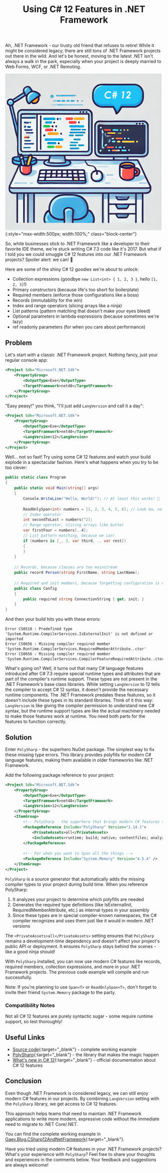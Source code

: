 ﻿---
published: true
title: Using C# 12 Features in .NET Framework
description: Learn how to use C# 12 features in .NET Framework projects using PolySharp. A practical guide to modernizing legacy .NET applications without migration.
layout: post
tags: [dotnet, dotnet-core, csharp, polysharp]
comments: true
---

Ah, .NET Framework - our trusty old friend that refuses to retire! While it might be considered legacy, there are still tons of .NET Framework projects out there in the wild. And let's be honest, moving to the latest .NET isn't always a walk in the park, especially when your project is deeply married to Web Forms, WCF, or .NET Remoting.

![C# 12](/img/csharp/netfx-csharp-12.png "C#" ){:style="max-width:500px; width:100%;" class="block-center"}

So, while businesses stick to .NET Framework like a developer to their favorite IDE theme, we're stuck writing C# 7.3 code like it's 2017. But what if I told you we could smuggle C# 12 features into our .NET Framework projects? Spoiler alert: we can! 🎉

Here are some of the shiny C# 12 goodies we're about to unlock:
- Collection expressions (goodbye `new List<int> { 1, 2, 3 }`, hello `[1, 2, 3]`!)
- Primary constructors (because life's too short for boilerplate)
- Required members (enforce those configurations like a boss)
- Records (immutability for the win)
- Index and range operators (slicing arrays like a ninja)
- List patterns (pattern matching that doesn't make your eyes bleed)
- Optional parameters in lambda expressions (because sometimes we're lazy)
- ref readonly parameters (for when you care about performance)

## Problem

Let's start with a classic .NET Framework project. Nothing fancy, just your regular console app:

```xml
<Project Sdk="Microsoft.NET.Sdk">
    <PropertyGroup>
        <OutputType>Exe</OutputType>
        <TargetFramework>net48</TargetFramework>
    </PropertyGroup>
</Project>
```

"Easy peasy!" you think, "I'll just add `LangVersion` and call it a day":

```xml
<Project Sdk="Microsoft.NET.Sdk">
    <PropertyGroup>
        <OutputType>Exe</OutputType>
        <TargetFramework>net48</TargetFramework>
        <LangVersion>12</LangVersion>
    </PropertyGroup>
</Project>
```

Well... not so fast! Try using some C# 12 features and watch your build explode in a spectacular fashion. Here's what happens when you try to be too clever:

```csharp
public static class Program
{
    public static void Main(string[] args)
    {
        Console.WriteLine("Hello, World!"); // At least this works! 🎉

        ReadOnlySpan<int> numbers = [1, 2, 3, 4, 5, 6]; // Look ma, no new[]!
        // Index operator
        int secondToLast = numbers[^2];
        // Range operator, slicing arrays like butter
        var firstFour = numbers[..4];
        // List pattern matching, because we can!
        if (numbers is [_, 2, var third, .. var rest])
        {
        }
    }

    // Records, because classes are too mainstream
    public record Person(string FirstName, string LastName);

    // Required and init members, because forgetting configuration is not fun
    public class Config
    {
        public required string ConnectionString { get; init; }
    }
}
```

And then your build hits you with these errors:

```
Error CS0518 : Predefined type 'System.Runtime.CompilerServices.IsExternalInit' is not defined or imported
Error CS0656 : Missing compiler required member 'System.Runtime.CompilerServices.RequiredMemberAttribute..ctor'
Error CS0656 : Missing compiler required member 'System.Runtime.CompilerServices.CompilerFeatureRequiredAttribute..ctor'
```

What's going on? Well, it turns out that many C# language features introduced after C# 7.3 require special runtime types and attributes that are part of the compiler's runtime support. These types are not present in the .NET Framework's base class libraries. While setting `LangVersion` to 12 tells the compiler to accept C# 12 syntax, it doesn't provide the necessary runtime components. The .NET Framework predates these features, so it doesn't include these types in its standard libraries. Think of it this way: `LangVersion` is like giving the compiler permission to understand new C# syntax, but the runtime support types are like the actual machinery needed to make those features work at runtime. You need both parts for the features to function correctly.

## Solution

Enter `PolySharp` - the superhero NuGet package. The simplest way to fix these missing type errors. This library provides polyfills for modern C# language features, making them available in older frameworks like .NET Framework.

Add the following package reference to your project:

```xml
<Project Sdk="Microsoft.NET.Sdk">
    <PropertyGroup>
        <OutputType>Exe</OutputType>
        <TargetFramework>net48</TargetFramework>
        <LangVersion>12</LangVersion>
    </PropertyGroup>
    <ItemGroup>
        <!-- PolySharp - the superhero that brings modern C# features to legacy frameworks -->
        <PackageReference Include="PolySharp" Version="1.14.1">
            <PrivateAssets>all</PrivateAssets>
            <IncludeAssets>runtime; build; native; contentfiles; analyzers; buildtransitive</IncludeAssets>
        </PackageReference>
        
        <!-- For when you want to Span all the things -->
        <PackageReference Include="System.Memory" Version="4.5.4" />
    </ItemGroup>
</Project>
```

`PolySharp` is a source generator that automatically adds the missing compiler types to your project during build time. When you reference PolySharp:

1. It analyzes your project to determine which polyfills are needed
2. Generates the required type definitions (like IsExternalInit, RequiredMemberAttribute, etc.) as internal types in your assembly
3. Since these types are in special compiler-known namespaces, the C# compiler recognizes and uses them just like it would in modern .NET versions

The `<PrivateAssets>all</PrivateAssets>` setting ensures that `PolySharp` remains a development-time dependency and doesn't affect your project's public API or deployment. It ensures `PolySharp` stays behind the scenes - like a good ninja should!

With `PolySharp` installed, you can now use modern C# features like records, required members, collection expressions, and more in your .NET Framework projects. The previous code example will compile and run successfully.

Note: If you're planning to use `Span<T>` or `ReadOnlySpan<T>`, don't forget to invite their friend `System.Memory` package to the party.

### Compatibility Notes

Not all C# 12 features are purely syntactic sugar - some require runtime support, so test thoroughly!

## Useful Links

- [Source code](https://github.com/gaevoy/Gaev.Blog.Examples/tree/3.8.0/Gaev.Blog.CSharp12AndNetFramework){:target="_blank"} - complete working example
- [PolySharp](https://github.com/Sergio0694/PolySharp){:target="_blank"} - the library that makes the magic happen
- [What's new in C# 12](https://learn.microsoft.com/en-us/dotnet/csharp/whats-new/csharp-12){:target="_blank"} - official documentation about C# 12 features

## Conclusion

Even though .NET Framework is considered legacy, we can still enjoy modern C# features in our projects. By combining `LangVersion` setting with the `PolySharp` library, we get access to C# 12 features.

This approach helps teams that need to maintain .NET Framework applications to write more modern, expressive code without the immediate need to migrate to .NET Core/.NET.

You can find the complete working example in [Gaev.Blog.CSharp12AndNetFramework](https://github.com/gaevoy/Gaev.Blog.Examples/tree/3.8.0/Gaev.Blog.CSharp12AndNetFramework){:target="_blank"}.

Have you tried using modern C# features in your .NET Framework projects? What's your experience with `PolySharp`? Feel free to share your thoughts and experiences in the comments below. Your feedback and suggestions are always welcome!
